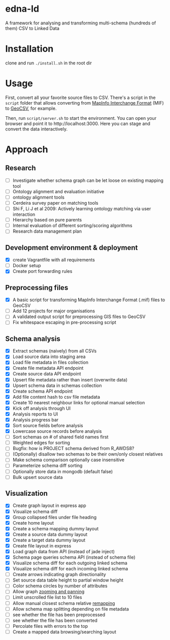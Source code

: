 # edna-ld
A framework for analysing and transforming multi-schema (hundreds of them) CSV to Linked Data

# Installation
clone and run `./install.sh` in the root dir

# Usage
First, convert all your favorite source files to CSV. There's a script in the `script` folder that allows converting from [MapInfo Interchange Format](https://en.wikipedia.org/wiki/MapInfo_Interchange_Format) (MIF) to [GeoCSV](http://giswiki.hsr.ch/GeoCSV), for example.

Then, run `script/server.sh` to start the environment. You can open your browser and point it to http://localhost:3000. Here you can stage and convert the data interactively.

# Approach
## Research
- [ ] Investigate whether schema graph can be let loose on existing mapping tool
- [ ] Ontology alignment and evaluation initiative
- [ ] ontology alignment tools
- [ ] Cerdeira survey paper on matching tools
- [ ] Shi F, Li J et al 2009: Actively learning ontology matching via user interaction
- [ ] Hierarchy based on pure parents
- [ ] Internal evaluation of different sorting/scoring algorithms
- [ ] Research data management plan

## Development environment & deployment
- [X] create Vagrantfile with all requirements
- [ ] Docker setup
- [X] Create port forwarding rules

## Preprocessing files
- [X] A basic script for transforming MapInfo Interchange Format (.mif) files to GeoCSV
- [ ] Add 12 projects for major organisations
- [ ] A validated output script for preprocessing GIS files to GeoCSV
- [ ] Fix whitespace escaping in pre-processing script

## Schema analysis
- [X] Extract schemas (naively) from all CSVs
- [X] Load source data into staging area
- [X] Load file metadata in files collection
- [X] Create file metadata API endpoint
- [X] Create source data API endpoint
- [X] Upsert file metadata rather than insert (overwrite data)
- [X] Upsert schema data in schemas collection
- [X] Create schema API endpoint
- [X] Add file content hash to csv file metadata
- [X] Create 10 nearest neighbour links for optional manual selection
- [X] Kick off analysis through UI
- [X] Analysis reports to UI
- [X] Analysis progress bar
- [X] Sort source fields before analysis
- [X] Lowercase source records before analysis
- [ ] Sort schemas on # of shared field names first
- [ ] Weighted edges for sorting
- [ ] Bugfix: how is PROJECT schema derived from R_AWDS8?
- [ ] (Optionally) disallow two schemas to be their own/only closest relatives
- [ ] Make schema comparison optionally case insensitive
- [ ] Parameterize schema diff sorting
- [ ] Optionally store data in mongodb (default false)
- [ ] Bulk upsert source data

## Visualization
- [X] Create graph layout in express app
- [X] Visualize schema diff
- [X] Group collapsed files under file heading
- [X] Create home layout
- [X] Create a schema mapping dummy layout
- [X] Create a source data dummy layout
- [X] Create a target data dummy layout
- [X] Create file layout in express
- [X] Load graph data from API (instead of jade inject)
- [X] Schema page queries schema API (instead of schema file)
- [X] Visualize schema diff for each outgoing linked schema
- [X] Visualize schema diff for each incoming linked schema
- [ ] Create arrows indicating graph directionality
- [ ] Set source data table height to partial window height
- [ ] Color schema circles by number of attributes
- [ ] Allow graph [zooming and panning](http://codepen.io/techslides/pen/zowLd)
- [ ] Limit unscrolled file list to 10 files
- [ ] Allow manual closest schema relative [remapping](http://bl.ocks.org/rkirsling/5001347)
- [ ] Allow schema map splitting depending on file metadata
- [ ] see whether the file has been preprocessed
- [ ] see whether the file has been converted
- [ ] Percolate files with errors to the top
- [ ] Create a mapped data browsing/searching layout
